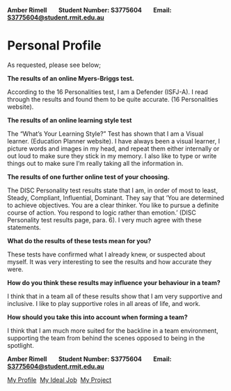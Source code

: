 **Amber Rimell&nbsp;&nbsp;&nbsp;&nbsp;&nbsp;&nbsp;&nbsp;&nbsp;Student Number: S3775604&nbsp;&nbsp;&nbsp;&nbsp;&nbsp;&nbsp;&nbsp;&nbsp;Email: S3775604@student.rmit.edu.au**

# Personal Profile

As requested, please see below;

**The results of an online Myers-Briggs test.**

According to the 16 Personalities test, I am a Defender (ISFJ-A). I read through the results and found them to be quite accurate. (16 Personalities website).

**The results of an online learning style test**

The “What’s Your Learning Style?” Test has shown that I am a Visual learner. (Education Planner website). I have always been a visual learner, I picture words and images in my head, and repeat them either internally or out loud to make sure they stick in my memory. I also like to type or write things out to make sure I’m really taking all the information in.

**The results of one further online test of your choosing.**

The DISC Personality test results state that I am, in order of most to least, Steady, Compliant, Influential, Dominant. They say that ‘You are determined to achieve objectives. You are a clear thinker. You like to pursue a definite course of action. You respond to logic rather than emotion.’ (DISC Personality test results page, para. 6). I very much agree with these statements.


**What do the results of these tests mean for you?**

These tests have confirmed what I already knew, or suspected about myself. It was very interesting to see the results and how accurate they were.

**How do you think these results may influence your behaviour in a team?**

I think that in a team all of these results show that I am very supportive and inclusive. I like to play supportive roles in all areas of life, and work.

**How should you take this into account when forming a team?**

I think that I am much more suited for the backline in a team environment, supporting the team from behind the scenes opposed to being in the spotlight. 

**Amber Rimell&nbsp;&nbsp;&nbsp;&nbsp;&nbsp;&nbsp;&nbsp;&nbsp;Student Number: S3775604&nbsp;&nbsp;&nbsp;&nbsp;&nbsp;&nbsp;&nbsp;&nbsp;Email: S3775604@student.rmit.edu.au**

[My Profile](https://amberrimell.github.io/introtoitassessment/myprofile) &nbsp;[My Ideal Job](https://amberrimell.github.io/introtoitassessment/myidealjob) &nbsp;[My Project](https://amberrimell.github.io/introtoitassessment/myprojectidea)
